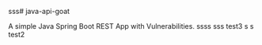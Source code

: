 sss# java-api-goat

A simple Java Spring Boot REST App with Vulnerabilities.
ssss
sss
test3
s
s
test2
